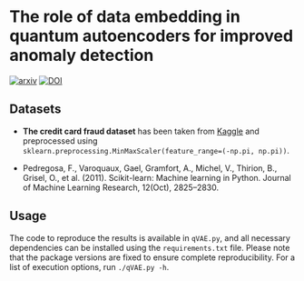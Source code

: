 # The role of data embedding in quantum autoencoders for improved anomaly detection

[![arxiv](https://img.shields.io/static/v1?style=plastic&label=arXiv&message=2409.04519&color=brightgreen)](https://arxiv.org/abs/2409.04519)
[![DOI](https://zenodo.org/badge/832323127.svg)](https://zenodo.org/badge/latestdoi/832323127)

## Datasets

* **The credit card fraud dataset** has been taken from [Kaggle](https://www.kaggle.com/datasets/mlg-ulb/creditcardfraud) and preprocessed using `sklearn.preprocessing.MinMaxScaler(feature_range=(-np.pi, np.pi))`.

* Pedregosa, F., Varoquaux, Gael, Gramfort, A., Michel, V., Thirion, B., Grisel, O., et al. (2011). Scikit-learn: Machine learning in Python. Journal of Machine Learning Research, 12(Oct), 2825–2830.

## Usage

The code to reproduce the results is available in `qVAE.py`, and all necessary dependencies can be installed using the `requirements.txt` file. Please note that the package versions are fixed to ensure complete reproducibility. For a list of execution options, run `./qVAE.py -h`.
